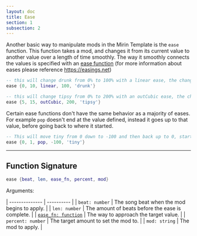 ```yaml
---
layout: doc
title: Ease
section: 1
subsection: 2
---
```


Another basic way to manipulate mods in the Mirin Template is the `ease` function.
This function takes a mod, and changes it from its current value to another value over a length of time smoothly.
The way it smoothly connects the values is specified with an [ease function](eases)
(for more information about eases please reference https://easings.net)

```lua
-- this will change drunk from 0% to 100% with a linear ease, the change will start at beat 0 and end 10 beats later
ease {0, 10, linear, 100, 'drunk'}

-- this will change tipsy from 0% to 200% with an outCubic ease, the change will start at beat 5 and end 15 beats later
ease {5, 15, outCubic, 200, 'tipsy'}
```

Certain ease functions don't have the same behavior as a majority of eases.
For example `pop` doesn't end at the value defined, instead it goes up to that value, before going back to where it started.

```lua
-- This will move tiny from 0 down to -100 and then back up to 0, starting at beat 0 over 1 beat.
ease {0, 1, pop, -100, 'tiny'}
```

---
## Function Signature

```lua
ease {beat, len, ease_fn, percent, mod}
```

Arguments:

| -------------- | ---------- |
| `beat: number` | The song beat when the mod begins to apply. |
| `len: number` | The amount of beats before the ease is complete. |
| [`ease_fn: function`](eases) | The way to approach the target value. |
| `percent: number` | The target amount to set the mod to. |
| `mod: string` | The mod to apply. |
